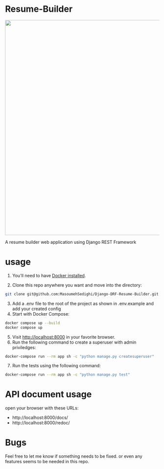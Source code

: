 # Resume-Builder
<div align="center">
<img loading="lazy" style="width:700px" src=".[/docs/hamravesh-banner.png](https://static.vecteezy.com/system/resources/previews/004/619/996/non_2x/online-job-application-color-icon-job-search-website-online-resume-builder-cv-maker-recruitment-website-isolated-illustration-vector.jpg)">
</div>


A resume builder web application using Django REST Framework


# usage
1. You'll need to have [Docker installed](https://docs.docker.com/get-docker/).

2. Clone this repo anywhere you want and move into the directory:
```bash
git clone git@github.com:MasoumehSedighi/Django-DRF-Resume-Builder.git
```

3. Add a .env file to the root of the project as shown in .env.example and add your created config
4. Start with Docker Compose:
```bash
docker compose up --build
docker compose up
```
5. Visit <http://localhost:8000> in your favorite browser.
6. Run the following command to create a superuser with admin priviledges:
 ```bash
docker-compose run --rm app sh -c "python manage.py createsuperuser" 
```
7. Run the tests using the following command:
 ```bash
 docker-compose run --rm app sh -c "python manage.py test"
```
# API document usage
 open your browser with these URLs:
 - http://localhost:8000/docs/
 - http://localhost:8000/redoc/

# Bugs
Feel free to let me know if something needs to be fixed. or even any features seems to be needed in this repo.
